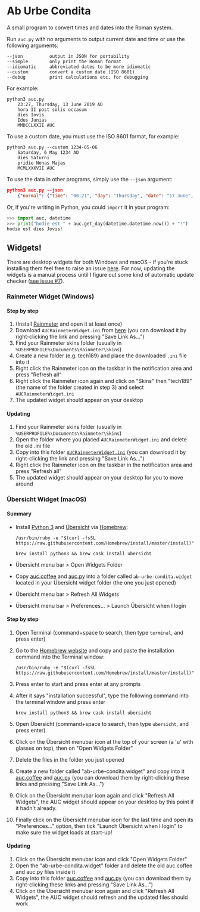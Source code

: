 # Ab Urbe Condita

A small program to convert times and dates into the Roman system.

Run `auc.py` with no arguments to output current date and time or use the following arguments:

```text
--json          output in JSON for portability
--simple        only print the Roman format
--idiomatic     abbreviated dates to be more idiomatic
--custom        convert a custom date (ISO 8601)
--debug         print calculations etc. for debugging
```

For example:

```text
python3 auc.py
    23:27, Thursday, 13 June 2019 AD
    hora II post solis occasum
    dies Iovis
    Idus Junias
    MMDCCLXXII AUC
```

To use a custom date, you must use the ISO 8601 format, for example:

```text
python3 auc.py --custom 1234-05-06
    Saturday, 6 May 1234 AD
    dies Saturni
    pridie Nonas Majas
    MCMLXXXVII AUC
```

To use the data in other programs, simply use the `--json` argument:

```json
python3 auc.py --json
    {"normal": {"time": "00:21", "day": "Thursday", "date": "17 June", "year": "2021"}, "roman": {"time": "hora IV ante solis ortum", "day": "dies Jovis", "date": "ante diem XV Kalendas Quintiles", "idiomatic_date": "a.d. XV Kal. Qui.", "year": "MMDCCLXXIV"}}
```

Or, if you're writing in Python, you could `import` it in your program:

```python
>>> import auc, datetime
>>> print("hodie est " + auc.get_day(datetime.datetime.now()) + "!")
hodie est dies Jovis!
```

## Widgets!

There are desktop widgets for both Windows and macOS - if you're stuck installing them feel free to raise an issue [here](https://github.com/tech189/Ab-Urbe-Condita/issues). For now, updating the widgets is a manual process until I figure out some kind of automatic update checker ([see issue #7](https://github.com/tech189/Ab-Urbe-Condita/issues/7)).

### Rainmeter Widget (Windows)

#### Step by step

1. (Install [Rainmeter](https://www.rainmeter.net/) and open it at least once)
2. Download `AUCRainmeterWidget.ini` from [here](https://raw.githubusercontent.com/tech189/Ab-Urbe-Condita/master/AUCRainmeterWidget.ini) (you can download it by right-clicking the link and pressing "Save Link As...")
3. Find your Rainmeter skins folder (usually in `%USERPROFILE%\Documents\Rainmeter\Skins`)
4. Create a new folder (e.g. tech189) and place the downloaded `.ini` file into it
5. Right click the Rainmeter icon on the taskbar in the notification area and press "Refresh all"
6. Right click the Rainmeter icon again and click on "Skins" then "tech189" (the name of the folder created in step 3) and select `AUCRainmeterWidget.ini`
7. The updated widget should appear on your desktop

#### Updating

1. Find your Rainmeter skins folder (usually in `%USERPROFILE%\Documents\Rainmeter\Skins`)
2. Open the folder where you placed `AUCRainmeterWidget.ini` and delete the old .ini file
3. Copy into this folder [`AUCRainmeterWidget.ini`](https://raw.githubusercontent.com/tech189/Ab-Urbe-Condita/master/AUCRainmeterWidget.ini) (you can download it by right-clicking the link and pressing "Save Link As...")
4. Right click the Rainmeter icon on the taskbar in the notification area and press "Refresh all"
5. The updated widget should appear on your desktop for you to move around

### Übersicht Widget (macOS)

#### Summary

- Install [Python 3](https://www.python.org/) and [Übersicht](http://tracesof.net/uebersicht/) via [Homebrew](https://brew.sh):

    ```text
    /usr/bin/ruby -e "$(curl -fsSL https://raw.githubusercontent.com/Homebrew/install/master/install)"

    brew install python3 && brew cask install ubersicht
    ```

- Übersicht menu bar > Open Widgets Folder
- Copy [auc.coffee](https://raw.githubusercontent.com/tech189/Ab-Urbe-Condita/master/auc.coffee) and [auc.py](https://raw.githubusercontent.com/tech189/Ab-Urbe-Condita/master/auc.py) into a folder called `ab-urbe-condita.widget` located in your Übersicht widget folder (the one you just opened)
- Übersicht menu bar > Refresh All Widgets
- Übersicht menu bar > Preferences... > Launch Übersicht when I login

#### Step by step

1. Open Terminal (command+space to search, then type `terminal`, and press enter)
2. Go to the [Homebrew website](https://brew.sh) and copy and paste the installation command into the Terminal window:

    ```text
    /usr/bin/ruby -e "$(curl -fsSL https://raw.githubusercontent.com/Homebrew/install/master/install)"
    ```

3. Press enter to start and press enter at any prompts
4. After it says "installation successful", type the following command into the terminal window and press enter

    ```text
    brew install python3 && brew cask install ubersicht
    ```

5. Open Übersicht (command+space to search, then type `ubersicht`, and press enter)
6. Click on the Übersicht menubar icon at the top of your screen (a 'u' with glasses on top), then on "Open Widgets Folder"
7. Delete the files in the folder you just opened
8. Create a new folder called "ab-urbe-condita.widget" and copy into it [auc.coffee](https://raw.githubusercontent.com/tech189/Ab-Urbe-Condita/master/auc.coffee) and [auc.py](https://raw.githubusercontent.com/tech189/Ab-Urbe-Condita/master/auc.py) (you can download them by right-clicking these links and pressing "Save Link As...")
9. Click on the Übersicht menubar icon again and click "Refresh All Widgets", the AUC widget should appear on your desktop by this point if it hadn't already.
10. Finally click on the Übersicht menubar icon for the last time and open its "Preferences..." option, then tick "Launch Übersicht when I login" to make sure the widget loads at start-up!

#### Updating

1. Click on the Übersicht menubar icon and click "Open Widgets Folder"
2. Open the "ab-urbe-condita.widget" folder and delete the old auc.coffee and auc.py files inside it
3. Copy into this folder [auc.coffee](https://raw.githubusercontent.com/tech189/Ab-Urbe-Condita/master/auc.coffee) and [auc.py](https://raw.githubusercontent.com/tech189/Ab-Urbe-Condita/master/auc.py) (you can download them by right-clicking these links and pressing "Save Link As...")
4. Click on the Übersicht menubar icon again and click "Refresh All Widgets", the AUC widget should refresh and the updated files should work

<!-- 
## BitBar Plugin (macOS)

### Summary

- Install `python3` via [Homebrew](www.brew.sh) if not already installed
- Install [my BitBar build](http://www.tech189.duckdns.org/BitBar.zip)
- Copy [my BitBar plugin](https://raw.githubusercontent.com/tech189/Ab-Urbe-Condita/master/auc.1m.py) to your plugin folder
- Allow plugin to be executed (`chmod +x`)
- Remove date from built-in clock and rearrange the BitBar plugin next to the clock

### Step by step

1. Open Terminal (command+space to search, then type `terminal`, and press enter)
2. Go to the [Homebrew website](www.brew.sh) and copy and paste the installation command into the Terminal window
3. Press enter to start and press enter at any prompts
4. After it says "installation successful", type `brew install python3` into the terminal window and press enter
5. Click your clock on your menu bar and press "Open Date & Time Preferences…" then untick "Show the day of the week"
6. Close the System Preferences window
7. Download `BitBar` (from [here](http://www.tech189.duckdns.org/BitBar.zip)) and double click the downloaded file to unzip it
8. Now copy `BitBar` to your Applications folder, and open it (same way as opening Terminal in step 1) - it will appear hopefully on your menubar, if not, minimize all your windows and click on the desktop
9. Ignore the insecure update error (it's an unsigned build I made because the official version hasn't been released yet), then it will prompt you to choose a plugins folder (I'd go for `~/Documents/BitBar Plugins`)
10. Copy my [my BitBar plugin](https://raw.githubusercontent.com/tech189/Ab-Urbe-Condita/master/auc.1m.py) file into the plugin folder you just chose
11. Navigate up one folder from the plugin folder (command+up arrow key)
12. Right click on the plugin folder and press "New Terminal Tab at Folder"
13. Type in `chmod +x auc.1m.py` and press enter
14. Click the BitBar button on your menu bar and press "Reset all"
15. The date should now appear on your menu bar: command+click and drag the date next to your normal clock
16. Click on the date and behold the Roman date/time, then click on Preferences and make sure Open at Login is ticked -->
